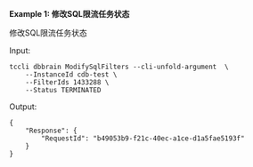 **Example 1: 修改SQL限流任务状态**

修改SQL限流任务状态

Input: 

```
tccli dbbrain ModifySqlFilters --cli-unfold-argument  \
    --InstanceId cdb-test \
    --FilterIds 1433288 \
    --Status TERMINATED
```

Output: 
```
{
    "Response": {
        "RequestId": "b49053b9-f21c-40ec-a1ce-d1a5fae5193f"
    }
}
```

